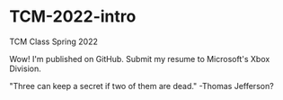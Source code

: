 # TCM-2022-intro
TCM Class Spring 2022

Wow! I'm published on GitHub. Submit my resume to Microsoft's Xbox Division.

"Three can keep a secret if two of them are dead." -Thomas Jefferson?
